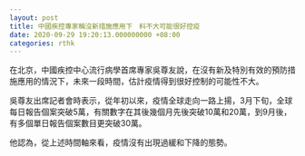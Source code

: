 ```yaml
---
layout: post
title: 中國疾控專家稱沒新措施應用下　料不大可能很好控疫
date: 2020-09-29 19:20:13.000000000 +08:00
categories: rthk
---
```


在北京，中國疾控中心流行病學首席專家吳尊友說，在沒有新及特別有效的預防措施應用的情況下，未來一段時間，估計疫情得到很好控制的可能性不大。

吳尊友出席記者會時表示，從年初以來，疫情全球走向一路上揚，3月下旬，全球每日報告個案突破5萬，有關數字在其後幾個月先後突破10萬和20萬，到9月後，有多個單日報告個案數目更突破30萬。

他認為，從上述時間軸來看，疫情沒有出現過緩和下降的態勢。
